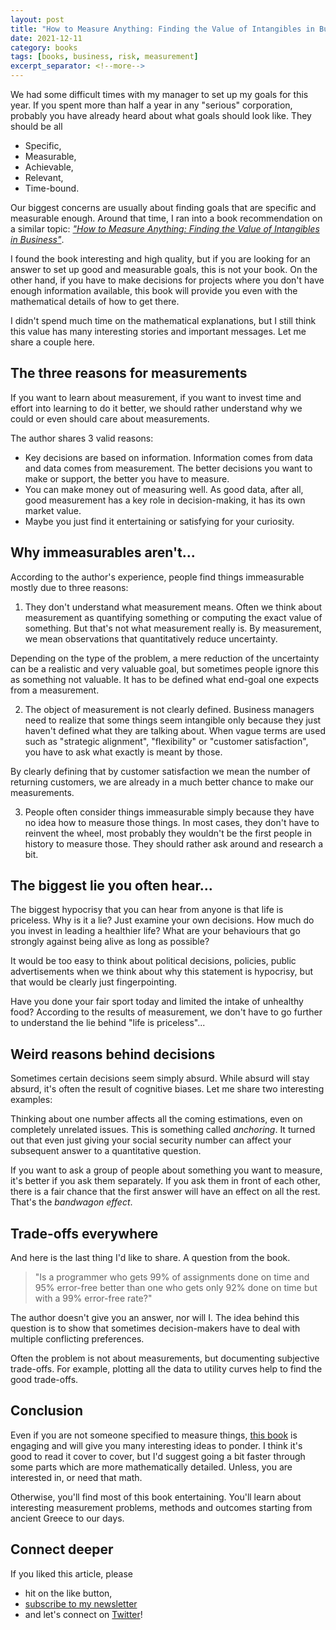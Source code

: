 ```yaml
---
layout: post
title: "How to Measure Anything: Finding the Value of Intangibles in Business by Douglas W. Hubbard"
date: 2021-12-11
category: books
tags: [books, business, risk, measurement]
excerpt_separator: <!--more-->
---
```

We had some difficult times with my manager to set up my goals for this year. If you spent more than half a year in any "serious" corporation, probably you have already heard about what goals should look like. They should be all

- Specific,
- Measurable,
- Achievable,
- Relevant,
- Time-bound.

Our biggest concerns are usually about finding goals that are specific and measurable enough. Around that time, I ran into a book recommendation on a similar topic: *["How to Measure Anything: Finding the Value of Intangibles in Business"](https://www.amazon.com/gp/product/1118539273/ref=as_li_qf_asin_il_tl?ie=UTF8&tag=sandordargo-20&creative=9325&linkCode=as2&creativeASIN=1118539273&linkId=4d59c42bdd44c14c31c09f5a5657936d)*.

I found the book interesting and high quality, but if you are looking for an answer to set up good and measurable goals, this is not your book. On the other hand, if you have to make decisions for projects where you don't have enough information available, this book will provide you even with the mathematical details of how to get there.

I didn't spend much time on the mathematical explanations, but I still think this value has many interesting stories and important messages. Let me share a couple here.

## The three reasons for measurements

If you want to learn about measurement, if you want to invest time and effort into learning to do it better, we should rather understand why we could or even should care about measurements.

The author shares 3 valid reasons:
- Key decisions are based on information. Information comes from data and data comes from measurement. The better decisions you want to make or support, the better you have to measure.
- You can make money out of measuring well. As good data, after all, good measurement has a key role in decision-making, it has its own market value.
- Maybe you just find it entertaining or satisfying for your curiosity.

## Why immeasurables aren't...

According to the author's experience, people find things immeasurable mostly due to three reasons:

1) They don't understand what measurement means. Often we think about measurement as quantifying something or computing the exact value of something. But that's not what measurement really is. By measurement, we mean observations that quantitatively reduce uncertainty. 

Depending on the type of the problem, a mere reduction of the uncertainty can be a realistic and very valuable goal, but sometimes people ignore this as something not valuable. It has to be defined what end-goal one expects from a measurement.

2) The object of measurement is not clearly defined. Business managers need to realize that some things seem intangible only because they just haven't defined what they are talking about. When vague terms are used such as "strategic alignment", "flexibility" or "customer satisfaction", you have to ask what exactly is meant by those.

By clearly defining that by customer satisfaction we mean the number of returning customers, we are already in a much better chance to make our measurements.

3) People often consider things immeasurable simply because they have no idea how to measure those things. In most cases, they don't have to reinvent the wheel, most probably they wouldn't be the first people in history to measure those. They should rather ask around and research a bit.

## The biggest lie you often hear...

The biggest hypocrisy that you can hear from anyone is that life is priceless. Why is it a lie? Just examine your own decisions. How much do you invest in leading a healthier life? What are your behaviours that go strongly against being alive as long as possible?

It would be too easy to think about political decisions, policies, public advertisements when we think about why this statement is hypocrisy, but that would be clearly just fingerpointing. 

Have you done your fair sport today and limited the intake of unhealthy food? According to the results of measurement, we don't have to go further to understand the lie behind "life is priceless"...

## Weird reasons behind decisions

Sometimes certain decisions seem simply absurd. While absurd will stay absurd, it's often the result of cognitive biases. Let me share two interesting examples:

Thinking about one number affects all the coming estimations, even on completely unrelated issues. This is something called *anchoring*. It turned out that even just giving your social security number can affect your subsequent answer to a quantitative question.

If you want to ask a group of people about something you want to measure, it's better if you ask them separately. If you ask them in front of each other, there is a fair chance that the first answer will have an effect on all the rest. That's the *bandwagon effect*.

## Trade-offs everywhere

And here is the last thing I'd like to share. A question from the book.

> "Is a programmer who gets 99% of assignments done on time and 95% error-free better than one who gets only 92% done on time but with a 99% error-free rate?"

The author doesn't give you an answer, nor will I. The idea behind this question is to show that sometimes decision-makers have to deal with multiple conflicting preferences.

Often the problem is not about measurements, but documenting subjective trade-offs. For example, plotting all the data to utility curves help to find the good trade-offs.

## Conclusion

Even if you are not someone specified to measure things, [this book](https://www.amazon.com/gp/product/1118539273/ref=as_li_qf_asin_il_tl?ie=UTF8&tag=sandordargo-20&creative=9325&linkCode=as2&creativeASIN=1118539273&linkId=4d59c42bdd44c14c31c09f5a5657936d) is engaging and will give you many interesting ideas to ponder. I think it's good to read it cover to cover, but I'd suggest going a bit faster through some parts which are more mathematically detailed. Unless, you are interested in, or need that math.

Otherwise, you'll find most of this book entertaining. You'll learn about interesting measurement problems, methods and outcomes starting from ancient Greece to our days.

## Connect deeper

If you liked this article, please 
- hit on the like button,  
- [subscribe to my newsletter](http://eepurl.com/gvcv1j) 
- and let's connect on [Twitter](https://twitter.com/SandorDargo)!